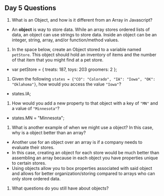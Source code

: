 ## Day 5 Questions

1. What is an Object, and how is it different from an Array in Javascript?
  * An __object__ is way to store data. While an array stores ordered lists of data, an object can use strings to store data. Inside an object can be an integer, string, array, and/or function/method values.

1. In the space below, create an Object stored to a variable named `petStore`.  This object should hold an inventory of items and the number of that item that you might find at a pet store.
  * var petStore = {
    treats: 187,
    toys: 203
    groomers: 2
  };

1. Given the following `states = {"CO": "Colorado", "IA": "Iowa", "OK": "Oklahoma"}`, how would you access the value `"Iowa"`?
  * states.IA;

1. How would you add a new property to that object with a key of `"MN"` and a value of `"Minnesota"`?
  * states.MN = "Minnesota";

1. What is another example of when we might use a object?  In this case, why is a object better than an array?
  * Another use for an object over an array is if a company needs to evaluate their stores.
  * In this case, creating an object for each store would be much better than assembling an array because in each object you have properties unique to certain stores.
  * Using objects allow you to box properties associated with said object and allows for better organization/storing compared to arrays who can only store ordered data.

1. What questions do you still have about objects?
